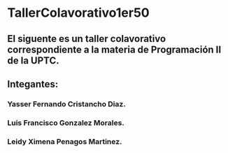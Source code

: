 # TallerColavorativo1er50
## El siguente es un taller colavorativo correspondiente a la materia de Programación II  de la UPTC.
## Integantes:
### Yasser Fernando Cristancho Diaz.
### Luis Francisco Gonzalez Morales.
### Leidy Ximena Penagos Martinez.

